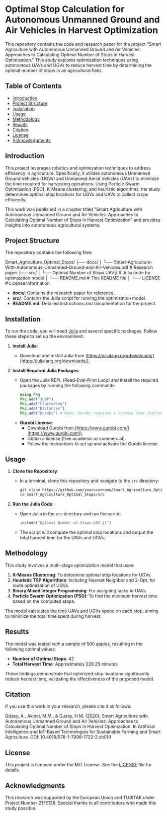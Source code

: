 # Optimal Stop Calculation for Autonomous Unmanned Ground and Air Vehicles in Harvest Optimization

This repository contains the code and research paper for the project "Smart Agriculture with Autonomous Unmanned Ground and Air Vehicles: Approaches to Calculating Optimal Number of Stops in Harvest Optimization." This study explores optimization techniques using autonomous UAVs and UGVs to reduce harvest time by determining the optimal number of stops in an agricultural field.

## Table of Contents

- [Introduction](#introduction)
- [Project Structure](#project-structure)
- [Installation](#installation)
- [Usage](#usage)
- [Methodology](#methodology)
- [Results](#results)
- [Citation](#citation)
- [License](#license)
- [Acknowledgments](#acknowledgments)

## Introduction

This project leverages robotics and optimization techniques to address efficiency in agriculture. Specifically, it utilizes autonomous Unmanned Ground Vehicles (UGVs) and Unmanned Aerial Vehicles (UAVs) to minimize the time required for harvesting operations. Using Particle Swarm Optimization (PSO), K-Means clustering, and heuristic algorithms, the study determines optimal stop locations for UGVs and UAVs to collect crops efficiently.

This work was published in a chapter titled "Smart Agriculture with Autonomous Unmanned Ground and Air Vehicles: Approaches to Calculating Optimal Number of Stops in Harvest Optimization" and provides insights into autonomous agricultural systems.

## Project Structure

The repository contains the following files:

Smart_Agriculture_Optimal_Stops/ ├── docs/ │ 
└── Smart-Agriculture-With-Autonomous-Unmanned-Ground-and-Air-Vehicles.pdf # Research paper ├── src/ │ 
└── Optimal Number of Stops UAV.jl # Julia code for optimization model │ 
└── README.md # This README file │
└── LICENSE # License information


- **docs/**: Contains the research paper for reference.
- **src/**: Contains the Julia script for running the optimization model.
- **README.md**: Detailed instructions and documentation for the project.

## Installation

To run the code, you will need [Julia](https://julialang.org/) and several specific packages. Follow these steps to set up the environment:

1. **Install Julia**:
   - Download and install Julia from [https://julialang.org/downloads/](https://julialang.org/downloads/).

2. **Install Required Julia Packages**:
   - Open the Julia REPL (Read-Eval-Print Loop) and install the required packages by running the following commands:
     ```julia
     using Pkg
     Pkg.add("JuMP")
     Pkg.add("Clustering")
     Pkg.add("Distances")
     Pkg.add("Gurobi") # Note: Gurobi requires a license (see instructions below).
     ```
   - **Gurobi License**:
     - Download Gurobi from [https://www.gurobi.com/](https://www.gurobi.com/).
     - Obtain a license (free academic or commercial).
     - Follow the instructions to set up and activate the Gurobi license.

## Usage

1. **Clone the Repository**:
   - In a terminal, clone this repository and navigate to the `src` directory:
     ```bash
     git clone https://github.com/yourusername/Smart_Agriculture_Optimal_Stops.git
     cd Smart_Agriculture_Optimal_Stops/src
     ```

2. **Run the Julia Code**:
   - Open Julia in the `src` directory and run the script:
     ```julia
     include("Optimal Number of Stops UAV.jl")
     ```
   - The script will compute the optimal stop locations and output the total harvest time for the UAVs and UGVs.

## Methodology

This study involves a multi-stage optimization model that uses:
1. **K-Means Clustering**: To determine optimal stop locations for UGVs.
2. **Heuristic TSP Algorithms**: Including Nearest Neighbor and 2-Opt, for route optimization of UGVs.
3. **Binary Mixed Integer Programming**: For assigning tasks to UAVs.
4. **Particle Swarm Optimization (PSO)**: To find the minimum harvest time based on the computed stops.

The model calculates the time UAVs and UGVs spend on each stop, aiming to minimize the total time spent during harvest.

## Results

The model was tested with a sample of 500 apples, resulting in the following optimal values:
- **Number of Optimal Stops**: 42
- **Total Harvest Time**: Approximately 228.25 minutes

These findings demonstrate that optimized stop locations significantly reduce harvest time, validating the effectiveness of the proposed model.

## Citation

If you use this work in your research, please cite it as follows:

Güzey, A., Akinci, M.M., & Guzey, H.M. (2020). Smart Agriculture with Autonomous Unmanned Ground and Air Vehicles: Approaches to Calculating Optimal Number of Stops in Harvest Optimization. In Artificial Intelligence and IoT-Based Technologies for Sustainable Farming and Smart Agriculture. DOI: 10.4018/978-1-7998-1722-2.ch010


## License

This project is licensed under the MIT License. See the [LICENSE](LICENSE) file for details.

## Acknowledgments

This research was supported by the European Union and TUBITAK under Project Number 217E138. Special thanks to all contributors who made this study possible.

